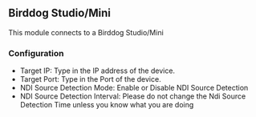 ## Birddog Studio/Mini
This module connects to a Birddog Studio/Mini

### Configuration
* Target IP: Type in the IP address of the device.
* Target Port: Type in the Port of the device.
* NDI Source Detection Mode: Enable or Disable NDI Source Detection
* NDI Source Detection Interval: Please do not change the Ndi Source Detection Time unless you know what you are doing
